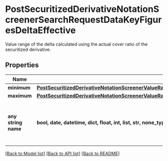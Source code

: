 # PostSecuritizedDerivativeNotationScreenerSearchRequestDataKeyFiguresDeltaEffective

Value range of the delta calculated using the actual cover ratio of the securitized derivative.

## Properties
Name | Type | Description | Notes
------------ | ------------- | ------------- | -------------
**minimum** | [**PostSecuritizedDerivativeNotationScreenerValueRangesGetRequestDataKeyFiguresMaximumYieldAbsoluteMinimum**](PostSecuritizedDerivativeNotationScreenerValueRangesGetRequestDataKeyFiguresMaximumYieldAbsoluteMinimum.md) |  | [optional] 
**maximum** | [**PostSecuritizedDerivativeNotationScreenerValueRangesGetRequestDataKeyFiguresSidewaysYieldAbsoluteMaximum**](PostSecuritizedDerivativeNotationScreenerValueRangesGetRequestDataKeyFiguresSidewaysYieldAbsoluteMaximum.md) |  | [optional] 
**any string name** | **bool, date, datetime, dict, float, int, list, str, none_type** | any string name can be used but the value must be the correct type | [optional]

[[Back to Model list]](../README.md#documentation-for-models) [[Back to API list]](../README.md#documentation-for-api-endpoints) [[Back to README]](../README.md)


